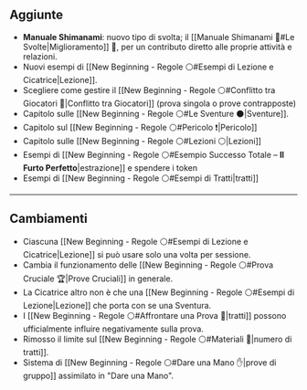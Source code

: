 

## Aggiunte

- **Manuale Shimanami**: nuovo tipo di svolta; il [[Manuale Shimanami 📖#Le Svolte|Miglioramento]] 🌱, per un contributo diretto alle proprie attività e relazioni. 
- Nuovi esempi di [[New Beginning - Regole ⚪#Esempi di Lezione e Cicatrice|Lezione]].
- Scegliere come gestire il [[New Beginning - Regole ⚪#Conflitto tra Giocatori 🏹|Conflitto tra Giocatori]] (prova singola o prove contrapposte)
- Capitolo sulle [[New Beginning - Regole ⚪#Le Sventure ⚫️|Sventure]].
- Capitolo sul [[New Beginning - Regole ⚪#Pericolo ❗️|Pericolo]]
- Capitolo sulle [[New Beginning - Regole ⚪#Lezioni ⚪️|Lezioni]]
- Esempi di [[New Beginning - Regole ⚪#Esempio Successo Totale – **Il Furto Perfetto**|estrazione]] e spendere i token
- Esempi di [[New Beginning - Regole ⚪#Esempi di Tratti|tratti]]

---

## Cambiamenti

- Ciascuna [[New Beginning - Regole ⚪#Esempi di Lezione e Cicatrice|Lezione]] si può usare solo una volta per sessione.
- Cambia il funzionamento delle [[New Beginning - Regole ⚪#Prova Cruciale 🏆|Prove Cruciali]] in generale.
- La Cicatrice altro non è che una [[New Beginning - Regole ⚪#Esempi di Lezione|Lezione]] che porta con se una Sventura.
- I [[New Beginning - Regole ⚪#Affrontare una Prova 🎯|tratti]] possono ufficialmente influire negativamente sulla prova.
- Rimosso il limite sul [[New Beginning - Regole ⚪#Materiali 🎒|numero di tratti]].
- Sistema di [[New Beginning - Regole ⚪#Dare una Mano ✋|prove di gruppo]] assimilato in "Dare una Mano".
